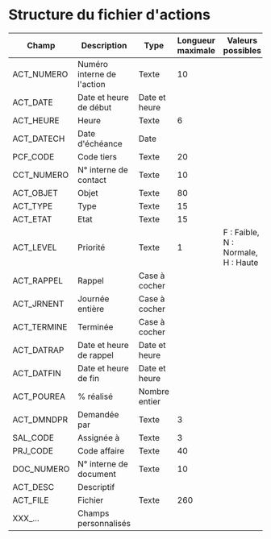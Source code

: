 # Structure du fichier d'actions










| Champ       | Description                     | Type            | Longueur maximale | Valeurs possibles                                         | Présence    | Exemple |
|-------------|---------------------------------|-----------------|-------------------|-----------------------------------------------------------|-------------|---------|
| ACT_NUMERO  | Numéro interne de l'action      | Texte           | 10                |                                                           | Facultatif  |         |
| ACT_DATE    | Date et heure de début          | Date et heure   |                   |                                                           | Facultatif  |         |
| ACT_HEURE   | Heure                           | Texte           | 6                 |                                                           | Facultatif  |         |
| ACT_DATECH  | Date d'échéance                  | Date            |                   |                                                           | Facultatif  |         |
| PCF_CODE    | Code tiers                      | Texte           | 20                |                                                           | Facultatif  |         |
| CCT_NUMERO  | N° interne de contact           | Texte           | 10                |                                                           | Facultatif  |         |
| ACT_OBJET   | Objet                           | Texte           | 80                |                                                           | Facultatif  |         |
| ACT_TYPE    | Type                            | Texte           | 15                |                                                           | Obligatoire |         |
| ACT_ETAT    | Etat                            | Texte           | 15                |                                                           | Facultatif  |         |
| ACT_LEVEL   | Priorité                        | Texte           | 1                 | F : Faible, N : Normale, H : Haute                   | Facultatif  |         |
| ACT_RAPPEL  | Rappel                          | Case à cocher   |                   |                                                           | Facultatif  |         |
| ACT_JRNENT  | Journée entière                 | Case à cocher   |                   |                                                           | Facultatif  |         |
| ACT_TERMINE | Terminée                        | Case à cocher   |                   |                                                           | Facultatif  |         |
| ACT_DATRAP  | Date et heure de rappel         | Date et heure   |                   |                                                           | Facultatif  |         |
| ACT_DATFIN  | Date et heure de fin            | Date et heure   |                   |                                                           | Facultatif  |         |
| ACT_POUREA  | % réalisé                       | Nombre entier   |                   |                                                           | Facultatif  |         |
| ACT_DMNDPR  | Demandée par                    | Texte           | 3                 |                                                           | Facultatif  |         |
| SAL_CODE    | Assignée à                      | Texte           | 3                 |                                                           | Facultatif  |         |
| PRJ_CODE    | Code affaire                    | Texte           | 40                |                                                           | Facultatif  |         |
| DOC_NUMERO  | N° interne de document          | Texte           | 10                |                                                           | Facultatif  |         |
| ACT_DESC    | Descriptif                      |                 |                   |                                                           | Facultatif  |         |
| ACT_FILE    | Fichier                         | Texte           | 260               |                                                           | Facultatif  |         |
| XXX_...     | Champs personnalisés            |                 |                   |                                                           | Facultatif  |         |


